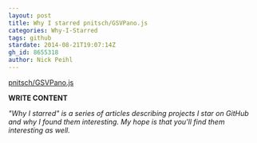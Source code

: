 ```yaml
---
layout: post
title: Why I starred pnitsch/GSVPano.js
categories: Why-I-Starred
tags: github
stardate: 2014-08-21T19:07:14Z
gh_id: 8655318
author: Nick Peihl
---
```


[pnitsch/GSVPano.js](https://github.com/pnitsch/GSVPano.js)

**WRITE CONTENT**

*"Why I starred" is a series of articles describing projects I star on GitHub and why I found them interesting. My hope is that you'll find them interesting as well.*

